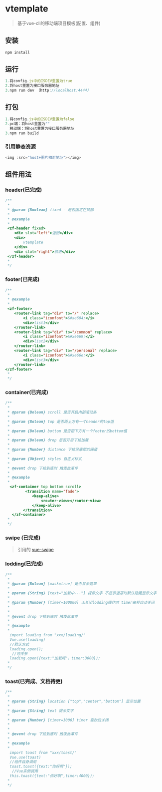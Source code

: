 # vtemplate

> 基于vue-cli的移动端项目模板(配置、组件)

## 安装

``` bash
npm install
```
## 运行
```javascript
1.将config.js中的ISDEV重置为true
2.将host重置为接口服务器地址
3.npm run dev （http://localhost:4444）
```
## 打包

```javascript
1.将config.js中的ISDEV重置为false
2.pc端：将host重置为""
  移动端：将host重置为接口服务器地址
3.npm run build
```

### 引用静态资源
``` javascript
<img :src="host+图片相对地址"></img>

```


## 组件用法

### header(已完成)
``` javascript
/**
 * 
 * @param {Boolean} fixed - 是否固定在顶部
 *
 * @example
 *
 <zf-header fixed>
    <div slot="left">返回</div>
    <div>
        vtemplate
    </div>
    <div slot="right">前进</div>
 </zf-header>
 *
 */

```

### footer(已完成)
``` javascript
/**
 *
 * @example 
 *
 <zf-footer>
    <router-link tag="div" to="/" replace>
        <i class="iconfont">&#xe604;</i>
        <div>list1</div>
    </router-link>
    <router-link tag="div" to="/common" replace>
        <i class="iconfont">&#xe669;</i>
        <div>list2</div>
    </router-link>
    <router-link tag="div" to="/personal" replace>
        <i class="iconfont">&#xe66e;</i>
        <div>list3</div>
    </router-link>
</zf-footer>
 *
 */

```
### container(已完成)
``` javascript
/**
 *
 * @param {Bolean} scroll 是否开启内部滚动条
 *
 * @param {Bolean} top 是否距上方有一个header的top值
 *
 * @param {Bolean} bottom 是否距下方有一个footer的bottom值
 *
 * @param {Bolean} drop 是否开启下拉加载
 *
 * @param {Number} distance 下拉至底部的阀值
 *
 * @param {Object} styles 自定义样式
 *
 * @event drop 下拉到底时 触发此事件 
 *
 * @example
 *
  <zf-container top bottom scroll>
         <transition name="fade">
            <keep-alive>
                <router-view></router-view>
            </keep-alive>
        </transition>
   </zf-container>
 *
 */

```
### swipe (已完成)
> 引用的 [vue-swipe](https://github.com/ElemeFE/vue-swipe)

### lodding(已完成)
``` javascript
/**
 *
 * @param {Bolean} [mask=true] 是否显示遮罩
 *
 * @param {String} [text="加载中···"] 提示文字 不显示遮罩时默认隐藏显示文字
 *
 * @param {Number} [timer=100000] 无关闭lodding操作时 timer毫秒自动关闭
 *
 *
 * @event drop 下拉到底时 触发此事件 
 *
 * @example
 *
  import loading from "xxx/loading/"
  Vue.use(loading)
  //默认方式
  loading.open();
   //可传参
  loading.open({text:"加载呢"，timer:3000});
 *
 */

```
### toast(已完成、文档待更)
``` javascript
/**
 *
 * @param {String} location ["top","center","bottom"] 显示位置
 *
 * @param {String} text 提示文字 
 *
 * @param {Number} [timer=3000] timer 毫秒后关闭
 *
 *
 * @event drop 下拉到底时 触发此事件 
 *
 * @example
 *
  import toast from "xxx/toast/"
  Vue.use(toast)
  //组件自身调用
  toast.toast({text:"你好啊"});
   //Vue实例调用
  this.toast({text:"你好啊",timer:4000});
 *
 */

```
